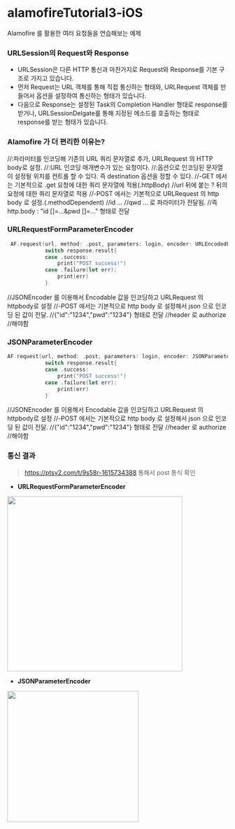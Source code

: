# alamofireTutorial3-iOS
Alamofire 를 활용한 여러 요청들을 연습해보는 예제

### URLSession의 Request와 Response
- URLSession은 다른 HTTP 통신과 마찬가지로 Request와 Response를 기본 구조로 가지고 있습니다.
- 먼저 Request는 URL 객체를 통해 직접 통신하는 형태와, URLRequest 객체를 만들어서 옵션을 설정하여 통신하는 형태가 있습니다.
- 다음으로 Response는 설정된 Task의 Completion Handler 형태로 response를 받거나, URLSessionDelgate를 통해 지정된 메소드를 호출하는 형태로 response를 받는 형태가 있습니다.

### Alamofire 가 더 편리한 이유는?
//:파라미터를 인코딩해 기존의 URL 쿼리 문자열로 추가, URLRequest 의 HTTP body로 설정.
        //:URL 인코딩 매개변수가 있는 요청이다.
        //:옵션으로 인코딩된 문자열이 설정될 위치를 컨트롤 할 수 있다. 즉 destination 옵션을 정할 수 있다.
        //-GET 에서는 기본적으로 .get 요청에 대한 쿼리 문자열에 적용(.httpBody)
        //url 뒤에 붙는 ? 뒤의 요청에 대한 쿼리 문자열로 적용
        //-POST 에서는 기본적으로 URLRequest 의 http body 로 설정.(.methodDependent)
        //id ...
        //qwd ... 로 파라미터가 전달됨.
        //즉 http.body : "id []=...&pwd []=..." 형태로 전달
### URLRequestFormParameterEncoder
```swift
 AF.request(url, method: .post, parameters: login, encoder: URLEncodedFormParameterEncoder.default).response { response in
            switch response.result{
            case .success:
                print("POST success!")
            case .failure(let err):
                print(err)
            }
```
//JSONEncoder 를 이용해서 Encodable 값을 인코딩하고 URLRequest 의 httpbody로 설정
        //-POST 에서는 기본적으로 http body 로 설정해서 json 으로 인코딩 된 값이 전달.
        //{"id":"1234","pwd":"1234"} 형태로 전달
        //header 로 authorize
        //해야함
### JSONParameterEncoder
```swift
AF.request(url, method: .post, parameters: login, encoder: JSONParameterEncoder.default).response { response in
            switch response.result{
            case .success:
                print("POST success!")
            case .failure(let err):
                print(err)
            }
```
//JSONEncoder 를 이용해서 Encodable 값을 인코딩하고 URLRequest 의 httpbody로 설정
        //-POST 에서는 기본적으로 http body 로 설정해서 json 으로 인코딩 된 값이 전달.
        //{"id":"1234","pwd":"1234"} 형태로 전달
        //header 로 authorize
        //해야함

### 통신 결과
> https://ptsv2.com/t/9s58r-1615734388 통해서 post 통식 확인
- **URLRequestFormParameterEncoder**

<img src = "https://user-images.githubusercontent.com/69136340/111075692-946a9400-852c-11eb-9b04-8d84f11b5ddf.png" width="400">

- **JSONParameterEncoder**

<img src = "https://user-images.githubusercontent.com/69136340/111075690-916fa380-852c-11eb-9108-9092fa398b6e.png" width="300">
